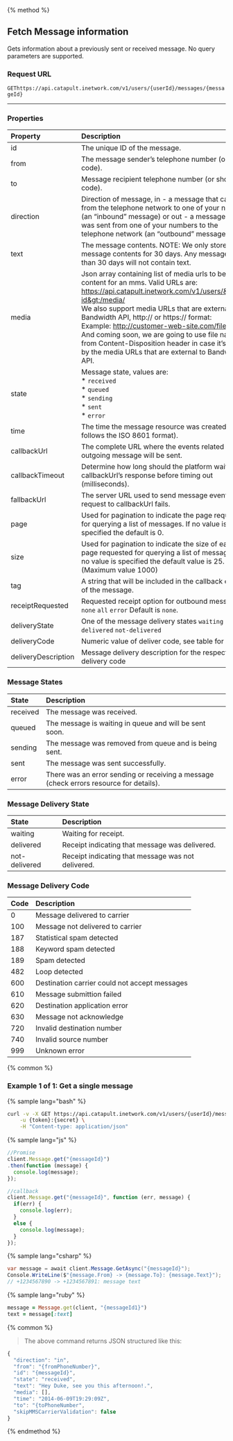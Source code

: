 {% method %}
## Fetch Message information
Gets information about a previously sent or received message. No query parameters are supported.

### Request URL

<code class="get">GET</code>`https://api.catapult.inetwork.com/v1/users/{userId}/messages/{messageId}`

---

### Properties
| Property            | Description                                                                                                                                                                                                                                                                                                                                                                                                                                                                                                 |
|:--------------------|:------------------------------------------------------------------------------------------------------------------------------------------------------------------------------------------------------------------------------------------------------------------------------------------------------------------------------------------------------------------------------------------------------------------------------------------------------------------------------------------------------------|
| id                  | The unique ID of the message.                                                                                                                                                                                                                                                                                                                                                                                                                                                                               |
| from                | The message sender’s telephone number (or short code).                                                                                                                                                                                                                                                                                                                                                                                                                                                      |
| to                  | Message recipient telephone number (or short code).                                                                                                                                                                                                                                                                                                                                                                                                                                                         |
| direction           | Direction of message, in - a message that came from the telephone network to one of your numbers (an “inbound” message) or out - a message that was sent from one of your numbers to the telephone network (an “outbound” message)                                                                                                                                                                                                                                                                          |
| text                | The message contents. NOTE: We only store the message contents for 30 days. Any messages older than 30 days will not contain text.                                                                                                                                                                                                                                                                                                                                                                          |
| media               | Json array containing list of media urls to be sent as content for an mms. Valid URLs are: <br> https://api.catapult.inetwork.com/v1/users/&lt;user-id&gt;/media/<media-name></media-name> <br>We also support media URLs that are external to Bandwidth API, http:// or https:// format: <br> Example: http://customer-web-site.com/file.jpg <br> And coming soon, we are going to use file name from Content-Disposition header in case it’s passed by the media URLs that are external to Bandwidth API. |
| state               | Message state, values are:  <br> * `received`<br> * `queued`<br> * `sending`<br> * `sent` <br> * `error`                                                                                                                                                                                                                                                                                                                                                                                                    |
| time                | The time the message resource was created (UTC, follows the ISO 8601 format).                                                                                                                                                                                                                                                                                                                                                                                                                               |
| callbackUrl         | The complete URL where the events related to the outgoing message will be sent.                                                                                                                                                                                                                                                                                                                                                                                                                             |
| callbackTimeout     | Determine how long should the platform wait for callbackUrl’s response before timing out (milliseconds).                                                                                                                                                                                                                                                                                                                                                                                                    |
| fallbackUrl         | The server URL used to send message events if the request to callbackUrl fails.                                                                                                                                                                                                                                                                                                                                                                                                                             |
| page                | Used for pagination to indicate the page requested for querying a list of messages. If no value is specified the default is 0.                                                                                                                                                                                                                                                                                                                                                                              |
| size                | Used for pagination to indicate the size of each page requested for querying a list of messages. If no value is specified the default value is 25. (Maximum value 1000)                                                                                                                                                                                                                                                                                                                                     |
| tag                 | A string that will be included in the callback events of the message.                                                                                                                                                                                                                                                                                                                                                                                                                                       |
| receiptRequested    | Requested receipt option for outbound messages: `none` `all` `error` Default is `none`.                                                                                                                                                                                                                                                                                                                                                                                                                     |
| deliveryState       | One of the message delivery states `waiting` `delivered` `not-delivered `                                                                                                                                                                                                                                                                                                                                                                                                                                   |
| deliveryCode        | Numeric value of deliver code, see table for values.                                                                                                                                                                                                                                                                                                                                                                                                                                                        |
| deliveryDescription | Message delivery description for the respective delivery code                                                                                                                                                                                                                                                                                                                                                                                                                                               |


### Message States
| State    | Description                                                                            |
|:---------|:---------------------------------------------------------------------------------------|
| received | The message was received.                                                              |
| queued   | The message is waiting in queue and will be sent soon.                                 |
| sending  | The message was removed from queue and is being sent.                                  |
| sent     | The message was sent successfully.                                                     |
| error    | There was an error sending or receiving a message (check errors resource for details). |

### Message Delivery State
| State         | Description                                        |
|:--------------|:---------------------------------------------------|
| waiting       | Waiting for receipt.                               |
| delivered     | Receipt indicating that message was delivered.     |
| not-delivered | Receipt indicating that message was not delivered. |

### Message Delivery Code
| Code | Description                                   |
|:-----|:----------------------------------------------|
| 0    | Message delivered to carrier                  |
| 100  | Message not delivered to carrier              |
| 187  | Statistical spam detected                     |
| 188  | Keyword spam detected                         |
| 189  | Spam detected                                 |
| 482  | Loop detected                                 |
| 600  | Destination carrier could not accept messages |
| 610  | Message submittion failed                     |
| 620  | Destination application error                 |
| 630  | Message not acknowledge                       |
| 720  | Invalid destination number                    |
| 740  | Invalid source number                         |
| 999  | Unknown error                                 |

{% common %}
### Example 1 of 1: Get a single message

{% sample lang="bash" %}

```bash
curl -v -X GET https://api.catapult.inetwork.com/v1/users/{userId}/messages/{messageId} \
	-u {token}:{secret} \
	-H "Content-type: application/json"
```

{% sample lang="js" %}

```js
//Promise
client.Message.get("{messageId}")
.then(function (message) {
  console.log(message);
});

//callback
client.Message.get("{messageId}", function (err, message) {
  if(err) {
    console.log(err);
  }
  else {
    console.log(message);
  }
});
```

{% sample lang="csharp" %}

```csharp
var message = await client.Message.GetAsync("{messageId}");
Console.WriteLine($"{message.From} -> {message.To}: {message.Text}");
// +1234567890 -> +1234567891: message text

```

{% sample lang="ruby" %}

```ruby
message = Message.get(client, "{messageId1}")
text = message[:text]
```

{% common %}
> The above command returns JSON structured like this:

```js
{
  "direction": "in",
  "from": "{fromPhoneNumber}",
  "id": "{messageId}",
  "state": "received",
  "text": "Hey Duke, see you this afternoon!.",
  "media": [],
  "time": "2014-06-09T19:29:09Z",
  "to": "{toPhoneNumber",
  "skipMMSCarrierValidation": false
}
```
{% endmethod %}
